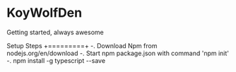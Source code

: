# KoyWolfDen
Getting started, always awesome

Setup Steps
+=========+
-. Download Npm from nodejs.org/en/download
-. Start npm package.json with command 'npm init'
-. npm install -g typescript --save
